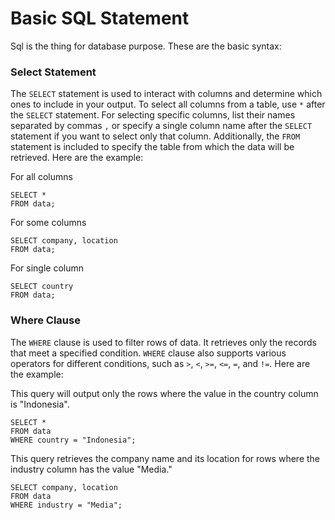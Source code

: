 # Basic SQL Statement

Sql is the thing for database purpose. These are the basic syntax:
### Select Statement

The `SELECT` statement is used to interact with columns and determine which ones to include in your output. To select all columns from a table, use `*` after the `SELECT` statement. For selecting specific columns, list their names separated by commas `,` or specify a single column name after the `SELECT` statement if you want to select only that column. Additionally, the `FROM` statement is included to specify the table from which the data will be retrieved. Here are the example:

For all columns
```
SELECT *
FROM data;
```
For some columns
```
SELECT company, location
FROM data;
```
For single column

```
SELECT country
FROM data;
```

### Where Clause
The `WHERE` clause is used to filter rows of data. It retrieves only the records that meet a specified condition. `WHERE` clause also supports various operators for different conditions, such as `>`, `<`, `>=`, `<=`, `=`, and `!=`. Here are the example:

This query will output only the rows where the value in the country column is "Indonesia".
```
SELECT *
FROM data
WHERE country = "Indonesia";
```

This query retrieves the company name and its location for rows where the industry column has the value "Media."
```
SELECT company, location
FROM data
WHERE industry = "Media";
```
